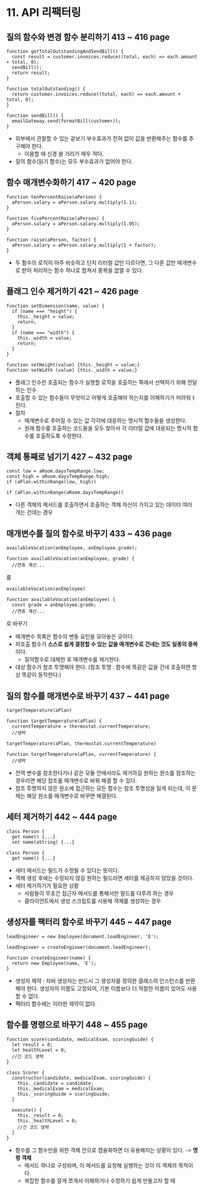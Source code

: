 # 11. API 리팩터링

## 질의 함수와 변경 함수 분리하기 413 ~ 416 page
```
function getTotalOutstandingAndSendBill() {
  const result = customer.invoices.reduce((total, each) => each.amount + total, 0);
  sendBill();
  return result;
}
```

```
function totalOutstanding() {
  return customer.invoices.reduce((total, each) => each.amount + total, 0);
}

function sendBill() {
  emailGateway.send(formatBill(customer));
}
```

- 외부에서 관찰할 수 있는 겉보기 부수효과가 전혀 없이 값을 반환해주는 함수를 추구해야 한다.   
  - 이용할 때 신경 쓸 거리가 매우 적다. 
- 질의 함수(읽기 함수)는 모두 부수효과가 없어야 한다. 

## 함수 매개변수화하기 417 ~ 420 page
```
function tenPercentRaise(aPerson) {
  aPerson.salary = aPerson.salary.multiply(1.1);
}

function fivePercentRaise(aPerson) {
  aPerson.salary = aPerson.salary.multiply(1.05);
}
```

```
function raise(aPerson, factor) {
  aPerson.salary = aPerson.salary.multiply(1 + factor);
}
```
- 두 함수의 로직이 아주 비슷하고 단지 리터럴 값만 다르다면, 그 다른 값만 매개변수로 받아 처리하는 함수 하나로 합쳐서 중복을 없앨 수 있다. 


## 플래그 인수 제거하기 421 ~ 426 page
```
function setDimension(name, value) {
  if (name === "height") {
    this._height = value;
    return;
  }
  if (name === "width") {
    this._width = value;
    return;
  }
}
```

```
function setHeight(value) {this._height = value;}
function setWidth (value) {this._width = value;}
```
- 플래그 인수란 호출되는 함수가 실행할 로직을 호출하는 쪽에서 선택하기 위해 전달하는 인수 
- 호출할 수 있는 함수들이 무엇이고 어떻게 호출해야 하는지를 이해하기가 어려워ㅓ진다. 
- 절차
  - 매개변수로 주어질 수 있는 값 각각에 대응하는 명시적 함수들을 생성한다.
  - 원래 함수를 호출하는 코드들을 모두 찾아서 각 리터럴 값에 대응되는 명시적 함수를 호출하도록 수정한다. 

## 객체 통째로 넘기기 427 ~ 432 page
```
const low = aRoom.daysTempRange.low;
const high = aRoom.daysTempRange.high;
if (aPlan.withinRange(low, high))
```

```
if (aPlan.withinRange(aRoom.daysTempRange))
```
- 다른 객체의 메서드를 호출하면서 호출하는 객체 자신이 가지고 있는 데이터 여러 개는 건데는 경우 

## 매개변수를 질의 함수로 바꾸기 433 ~ 436 page
```
availableVacation(anEmployee, anEmployee.grade);

function availableVacation(anEmployee, grade) {
  //연휴 계산...
```
를
```
availableVacation(anEmployee)

function availableVacation(anEmployee) {
  const grade = anEmployee.grade;
  //연휴 계산...
```
로 바꾸기 

- 매개변수 목록은 함수의 변동 요인을 모아놓은 곳이다. 
- 피호출 함수가 **스스로 쉽게 결정할 수 있는 값을 매개변수로 건네는 것도 일종의 중복**이다. 
  - 질의함수로 대체한 후 매개변수를 제거한다. 
- 대상 함수가 참조 투명해야 한다. (참조 투명 : 함수에 똑같은 값을 건네 호출하면 항상 똑같이 동작한다.) 

## 질의 함수를 매개변수로 바꾸기 437 ~ 441 page
```
targetTemperature(aPlan)

function targetTemperature(aPlan) {
  currentTemperature = thermostat.currentTemperature;
  //생략
```

```
targetTemperature(aPlan, thermostat.currentTemperature)

function targetTemperature(aPlan, currentTemperature) {
  //생략
```
- 전역 변수를 참조한다거나 같은 모듈 안에서라도 제거하길 원하는 원소를 참조하는 경우라면 해당 참조를 매개변수로 바꿔 해결 할 수 있다. 
- 참조 투명하지 않은 원소에 접근하는 모든 함수는 참조 투명성을 잃게 되는데, 이 문제는 해당 원소를 매개변수로 바꾸면 해결된다. 

## 세터 제거하기 442 ~ 444 page
```
class Person {
  get name() {...}
  set name(aString) {...}
```

```
class Person {
  get name() {...}

```

- 세터 메서드는 필드가 수정될 수 있다는 뜻이다. 
- 객체 생성 후에는 수정되지 않길 원하는 필드라면 세터를 제공하지 않았을 것이다. 
- 세터 제거하기가 필요한 상황
  - 사람들이 무조건 접근자 메서드를 통해서만 필드를 다루려 하는 경우 
  - 클라이언트에서 생성 스크립트를 사용해 객체를 생성하는 경우

## 생성자를 팩터리 함수로 바꾸기 445 ~ 447 page
```
leadEngineer = new Employee(document.loadEngineer, 'E');
```

```
leadEngineer = createEngineer(document.leadEngineer);

function createEngineer(name) {
  return new Employee(name, 'E');
}
```

- 생성자 제약 : 자바 생성자는 반드시 그 생성자를 정의한 클래스의 인스턴스를 반환해야 한다. 생성자의 이름도 고정되어, 기본 이름보다 더 적절한 이름이 있어도 사용할 수 없다.
- 팩터리 함수에는 이러한 제약이 없다. 

## 함수를 명령으로 바꾸기 448 ~ 455 page
```
function score(candidate, medicalExam, scoringGuide) {
  let result = 0;
  let healthLevel = 0;
  //긴 코드 생략
}
```

```
class Scorer {
  constructor(candidate, medicalExam, scoringGuide) {
    this._candidate = candidate;
    this._medicalExam = medicalExam;
    this._scoringGuide = scoringGuide;
  }
  
  execute() {
    this._result = 0;
    this._healthLevel = 0;
    //긴 코드 생략
  }
}
```

- 함수를 그 함수만을 위한 객체 안으로 캡슐화하면 더 유용해지는 상황이 있다. -> **명령 객체**
  - 메서드 하나로 구성되며, 이 메서드를 요청해 실행하는 것이 이 객체의 목적이다. 
  - 복잡한 함수를 잘게 쪼개서 이해하거나 수정하기 쉽게 만들고자 할 때 
